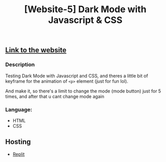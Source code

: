<h1 align="center"> [Website-5] Dark Mode with Javascript & CSS </h1> <br>

## <a href="https://dark-mode.petani0.repl.co">Link to the website</a>


### Description

Testing Dark Mode with Javascript and CSS, and theres a little bit of keyframe for the animation of `<p>` element (just for fun lol).
  
And make it,  so there's a limit to change the mode (mode button) just for 5 times, and after that u cant change mode again


### Language:

* HTML
* CSS

## Hosting

* <a href="https://replit.com/~">Replit</a>
